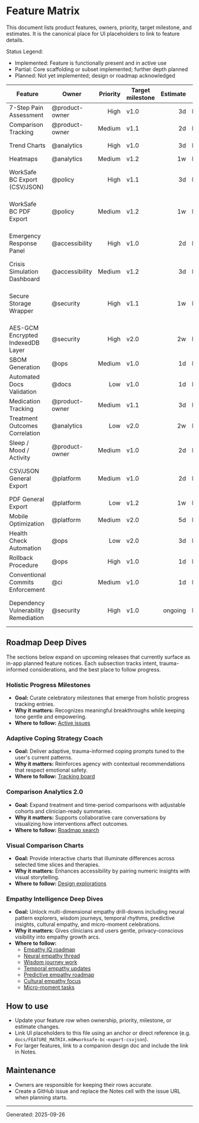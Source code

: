 
# Feature Matrix

This document lists product features, owners, priority, target milestone, and estimates. It is the canonical place for UI placeholders to link to feature details.

Status Legend:
- Implemented: Feature is functionally present and in active use
- Partial: Core scaffolding or subset implemented; further depth planned
- Planned: Not yet implemented; design or roadmap acknowledged

| Feature | Owner | Priority | Target milestone | Estimate | Status | Representative Source | Notes |
|---|---|---:|---|---:|---|---|---|
| 7-Step Pain Assessment | @product-owner | High | v1.0 | 3d | Implemented | `src/features/assessment/` | Full flow active
| Comparison Tracking | @product-owner | Medium | v1.1 | 2d | Implemented | `src/features/assessment/steps/Comparison*` | Included in step 7
| Trend Charts | @analytics | High | v1.0 | 3d | Implemented | `src/features/analytics/` | Uses Recharts/Chart.js
| Heatmaps | @analytics | Medium | v1.2 | 1w | Partial | `src/features/analytics/heatmap/` | Visualization WIP
| WorkSafe BC Export (CSV/JSON) | @policy | High | v1.1 | 3d | Implemented | `src/features/reports/worksafebc/` | Sample CSV/JSON export available; verify templates
| WorkSafe BC PDF Export | @policy | Medium | v1.2 | 1w | Partial | `src/features/reports/worksafebc/pdf/` | PDF generator scaffold exists; templates pending
| Emergency Response Panel | @accessibility | High | v1.0 | 2d | Partial | `src/components/accessibility/` | Core panel implemented; integrations pending
| Crisis Simulation Dashboard | @accessibility | Medium | v1.2 | 3d | Implemented | `src/components/accessibility/CrisisTestingDashboard.tsx` | Adaptive testing
| Secure Storage Wrapper | @security | High | v1.1 | 1w | Implemented | `src/lib/storage/secureStorage.ts` | Selective encryption implemented; review AES-GCM layer
| AES-GCM Encrypted IndexedDB Layer | @security | High | v2.0 | 2w | Planned | (future) | Enterprise-grade encrypted layer planned
| SBOM Generation | @ops | Medium | v1.0 | 1d | Implemented | `security/sbom-latest.json` | Regeneratable
| Automated Docs Validation | @docs | Low | v1.0 | 1d | Implemented | `.github/workflows/docs-validate.yml` | CI enforced
| Medication Tracking | @product-owner | Medium | v1.1 | 3d | Implemented | `src/features/treatments/` | 
| Treatment Outcomes Correlation | @analytics | Low | v2.0 | 2w | Partial | `src/features/analytics/` | Deeper correlation planned
| Sleep / Mood / Activity | @product-owner | Medium | v1.0 | 2d | Implemented | `src/features/qol/` | 
| CSV/JSON General Export | @platform | Medium | v1.0 | 2d | Implemented | `src/features/export/` | Cross-browser testing recommended for large exports
| PDF General Export | @platform | Low | v1.2 | 1w | Partial | `src/features/export/pdf/` | Stable templates pending
| Mobile Optimization | @platform | Medium | v2.0 | 5d | Partial | responsive tweaks ongoing | Performance tuning ongoing
| Health Check Automation | @ops | Low | v2.0 | 3d | Planned | `scripts/health-check.js` | Categories defined
| Rollback Procedure | @ops | High | v1.0 | 1d | Implemented | `docs/DEPLOYMENT.md` | Documented
| Conventional Commits Enforcement | @ci | Medium | v1.0 | 1d | Implemented | Husky / lint tools | 
| Dependency Vulnerability Remediation | @security | High | v1.0 | ongoing | Partial | root dependencies | Run `npm audit` and patch critical items before release

## Roadmap Deep Dives

The sections below expand on upcoming releases that currently surface as in-app planned feature notices. Each subsection tracks intent, trauma-informed considerations, and the best place to follow progress.

### Holistic Progress Milestones
- **Goal:** Curate celebratory milestones that emerge from holistic progress tracking entries.
- **Why it matters:** Recognizes meaningful breakthroughs while keeping tone gentle and empowering.
- **Where to follow:** [Active issues](https://github.com/CrisisCore-Systems/pain-tracker/issues?q=is%3Aopen+holistic+milestones)

### Adaptive Coping Strategy Coach
- **Goal:** Deliver adaptive, trauma-informed coping prompts tuned to the user's current patterns.
- **Why it matters:** Reinforces agency with contextual recommendations that respect emotional safety.
- **Where to follow:** [Tracking board](https://github.com/CrisisCore-Systems/pain-tracker/issues?q=is%3Aopen+coping+strategy)

### Comparison Analytics 2.0
- **Goal:** Expand treatment and time-period comparisons with adjustable cohorts and clinician-ready summaries.
- **Why it matters:** Supports collaborative care conversations by visualizing how interventions affect outcomes.
- **Where to follow:** [Roadmap search](https://github.com/CrisisCore-Systems/pain-tracker/issues?q=is%3Aopen+comparison+analytics)

### Visual Comparison Charts
- **Goal:** Provide interactive charts that illuminate differences across selected time slices and therapies.
- **Why it matters:** Enhances accessibility by pairing numeric insights with visual storytelling.
- **Where to follow:** [Design explorations](https://github.com/CrisisCore-Systems/pain-tracker/issues?q=is%3Aopen+visual+comparison)

### Empathy Intelligence Deep Dives
- **Goal:** Unlock multi-dimensional empathy drill-downs including neural pattern explorers, wisdom journeys, temporal rhythms, predictive insights, cultural empathy, and micro-moment celebrations.
- **Why it matters:** Gives clinicians and users gentle, privacy-conscious visibility into empathy growth arcs.
- **Where to follow:**
	- [Empathy IQ roadmap](https://github.com/CrisisCore-Systems/pain-tracker/issues?q=is%3Aopen+empathy+intelligence)
	- [Neural empathy thread](https://github.com/CrisisCore-Systems/pain-tracker/issues?q=is%3Aopen+neural+empathy)
	- [Wisdom journey work](https://github.com/CrisisCore-Systems/pain-tracker/issues?q=is%3Aopen+wisdom+journey)
	- [Temporal empathy updates](https://github.com/CrisisCore-Systems/pain-tracker/issues?q=is%3Aopen+temporal+empathy)
	- [Predictive empathy roadmap](https://github.com/CrisisCore-Systems/pain-tracker/issues?q=is%3Aopen+predictive+empathy)
	- [Cultural empathy focus](https://github.com/CrisisCore-Systems/pain-tracker/issues?q=is%3Aopen+cultural+empathy)
	- [Micro-moment tasks](https://github.com/CrisisCore-Systems/pain-tracker/issues?q=is%3Aopen+micro+empathy)

## How to use
- Update your feature row when ownership, priority, milestone, or estimate changes.
- Link UI placeholders to this file using an anchor or direct reference (e.g. `docs/FEATURE_MATRIX.md#worksafe-bc-export-csvjson`).
- For larger features, link to a companion design doc and include the link in Notes.

## Maintenance
- Owners are responsible for keeping their rows accurate.
- Create a GitHub issue and replace the Notes cell with the issue URL when planning starts.

---
Generated: 2025-09-26
